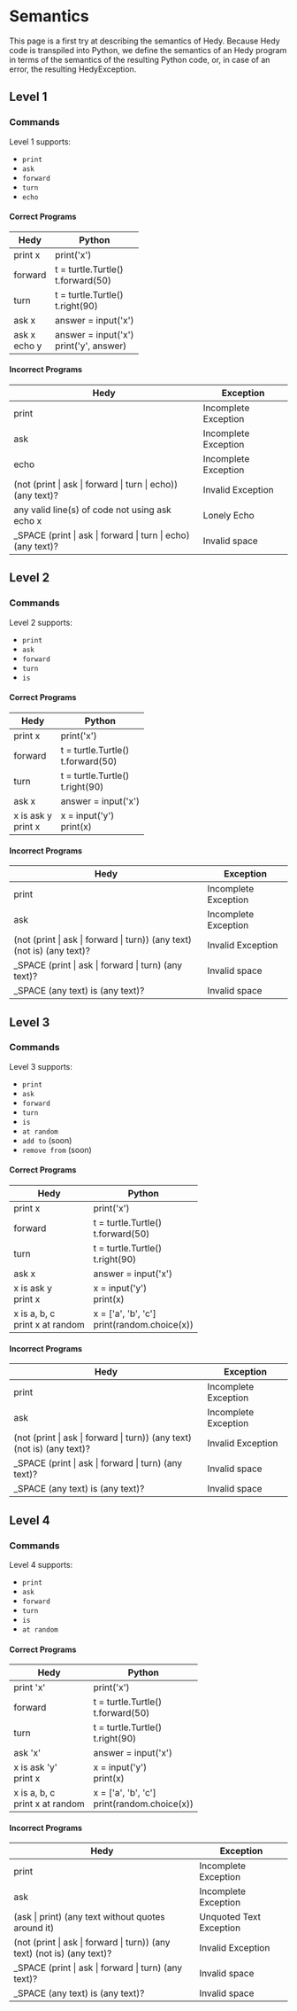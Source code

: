 # Semantics

This page is a first try at describing the semantics of Hedy. Because Hedy code is transpiled into Python, we define the semantics of an Hedy program in terms of the semantics of the resulting Python code, or, 
in case of an error, the resulting HedyException.

## Level 1

### Commands

Level 1 supports:
* `print`
* `ask`
* `forward`
* `turn`
* `echo`

#### Correct Programs

<table>
<thead>
  <tr>
    <th>Hedy</th>
    <th>Python</th>
  </tr>
</thead>
<tbody>
  <tr>
    <td>print x</td>
    <td>print('x')</td>
  </tr>
  <tr>
    <td>forward</td>
    <td>t = turtle.Turtle()<br>t.forward(50)</td>
  </tr>
  <tr>
    <td>turn</td>
    <td>t = turtle.Turtle()<br>t.right(90)</td>
  </tr>
  <tr>
    <td>ask x</td>
    <td>answer = input('x')</td>
  </tr>
  <tr>
    <td>ask x<br>echo y</td>
    <td>answer = input('x')<br>print('y', answer)</td>
  </tr>
</tbody>
</table>


#### Incorrect Programs

<table>
<thead>
  <tr>
    <th>Hedy</th>
    <th>Exception</th>
  </tr>
</thead>
<tbody>
  <tr>
    <td>print</td>
    <td>Incomplete Exception</td>
  </tr>
  <tr>
    <td>ask</td>
    <td>Incomplete Exception</td>
  </tr>
  <tr>
    <td>echo</td>
    <td>Incomplete Exception</td>
  </tr>
  <tr>
    <td>(not (print | ask | forward | turn | echo)) (any text)?</td>
    <td>Invalid Exception</td>
  </tr>
  <tr>
    <td>any valid line(s) of code not using ask<br>echo x</td>
    <td>Lonely Echo</td>
  </tr>
  <tr>
    <td>_SPACE (print | ask | forward | turn | echo) (any text)?</td>
    <td>Invalid space</td>
  </tr>
</tbody>
</table>

## Level 2

### Commands

Level 2 supports:
* `print`
* `ask`
* `forward`
* `turn`
* `is`

#### Correct Programs

<table>
<thead>
  <tr>
    <th>Hedy</th>
    <th>Python</th>
  </tr>
</thead>
<tbody>
  <tr>
    <td>print x</td>
    <td>print('x')</td>
  </tr>
  <tr>
    <td>forward</td>
    <td>t = turtle.Turtle()<br>t.forward(50)</td>
  </tr>
  <tr>
    <td>turn</td>
    <td>t = turtle.Turtle()<br>t.right(90)</td>
  </tr>
  <tr>
    <td>ask x</td>
    <td>answer = input('x')</td>
  </tr>
  <tr>
    <td>x is ask y<br>print x</td>
    <td>x = input('y')<br>print(x)</td>
  </tr>
</tbody>
</table>


#### Incorrect Programs

<table>
<thead>
  <tr>
    <th>Hedy</th>
    <th>Exception</th>
  </tr>
</thead>
<tbody>
  <tr>
    <td>print</td>
    <td>Incomplete Exception</td>
  </tr>
  <tr>
    <td>ask</td>
    <td>Incomplete Exception</td>
  </tr>
  <tr>
    <td>(not (print | ask | forward | turn)) (any text) (not is) (any text)?</td>
    <td>Invalid Exception</td>
  </tr>
  <tr>
    <td>_SPACE (print | ask | forward | turn) (any text)?</td>
    <td>Invalid space</td>
  </tr>
  <tr>
    <td>_SPACE (any text) is (any text)?</td>
    <td>Invalid space</td>
  </tr>
</tbody>
</table>

## Level 3

### Commands

Level 3 supports:
* `print`
* `ask`
* `forward`
* `turn`
* `is`
* `at random`
* `add to` (soon)
* `remove from` (soon)

#### Correct Programs

<table>
<thead>
  <tr>
    <th>Hedy</th>
    <th>Python</th>
  </tr>
</thead>
<tbody>
  <tr>
    <td>print x</td>
    <td>print('x')</td>
  </tr>
  <tr>
    <td>forward</td>
    <td>t = turtle.Turtle()<br>t.forward(50)</td>
  </tr>
  <tr>
    <td>turn</td>
    <td>t = turtle.Turtle()<br>t.right(90)</td>
  </tr>
  <tr>
    <td>ask x</td>
    <td>answer = input('x')</td>
  </tr>
  <tr>
    <td>x is ask y<br>print x</td>
    <td>x = input('y')<br>print(x)</td>
  </tr>
  <tr>
    <td>x is a, b, c<br>print x at random</td>
    <td>x = ['a', 'b', 'c']<br>print(random.choice(x))</td>
  </tr>
</tbody>
</table>


#### Incorrect Programs

<table>
<thead>
  <tr>
    <th>Hedy</th>
    <th>Exception</th>
  </tr>
</thead>
<tbody>
  <tr>
    <td>print</td>
    <td>Incomplete Exception</td>
  </tr>
  <tr>
    <td>ask</td>
    <td>Incomplete Exception</td>
  </tr>
  <tr>
    <td>(not (print | ask | forward | turn)) (any text) (not is) (any text)?</td>
    <td>Invalid Exception</td>
  </tr>
  <tr>
    <td>_SPACE (print | ask | forward | turn) (any text)?</td>
    <td>Invalid space</td>
  </tr>
  <tr>
    <td>_SPACE (any text) is (any text)?</td>
    <td>Invalid space</td>
  </tr>
</tbody>
</table>

## Level 4

### Commands

Level 4 supports:
* `print`
* `ask`
* `forward`
* `turn`
* `is`
* `at random`

#### Correct Programs

<table>
<thead>
  <tr>
    <th>Hedy</th>
    <th>Python</th>
  </tr>
</thead>
<tbody>
  <tr>
    <td>print 'x'</td>
    <td>print('x')</td>
  </tr>
  <tr>
    <td>forward</td>
    <td>t = turtle.Turtle()<br>t.forward(50)</td>
  </tr>
  <tr>
    <td>turn</td>
    <td>t = turtle.Turtle()<br>t.right(90)</td>
  </tr>
  <tr>
    <td>ask 'x'</td>
    <td>answer = input('x')</td>
  </tr>
  <tr>
    <td>x is ask 'y'<br>print x</td>
    <td>x = input('y')<br>print(x)</td>
  </tr>
  <tr>
    <td>x is a, b, c<br>print x at random</td>
    <td>x = ['a', 'b', 'c']<br>print(random.choice(x))</td>
  </tr>
</tbody>
</table>


#### Incorrect Programs

<table>
<thead>
  <tr>
    <th>Hedy</th>
    <th>Exception</th>
  </tr>
</thead>
<tbody>
  <tr>
    <td>print</td>
    <td>Incomplete Exception</td>
  </tr>
  <tr>
    <td>ask</td>
    <td>Incomplete Exception</td>
  </tr>
    <tr>
    <td>(ask | print) (any text without quotes around it)</td>
    <td>Unquoted Text Exception</td>
  </tr>
  <tr>
    <td>(not (print | ask | forward | turn)) (any text) (not is) (any text)?</td>
    <td>Invalid Exception</td>
  </tr>
  <tr>
    <td>_SPACE (print | ask | forward | turn) (any text)?</td>
    <td>Invalid space</td>
  </tr>
  <tr>
    <td>_SPACE (any text) is (any text)?</td>
    <td>Invalid space</td>
  </tr>
</tbody>
</table>
